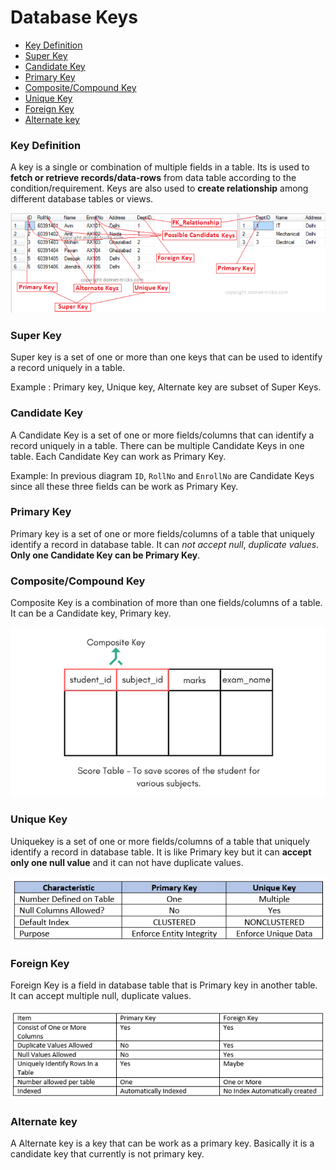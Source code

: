 # Database Keys

* [Key Definition](#key-definition)
* [Super Key](#super-key)
* [Candidate Key](#candidate-key)
* [Primary Key](#primary-key)
* [Composite/Compound Key](#compositecompound-key)
* [Unique Key](#unique-key)
* [Foreign Key](#foreign-key)
* [Alternate key](#alternate-key)

### Key Definition
A key is a single or combination of multiple fields in a table. Its is used to **fetch or retrieve records/data-rows** from data table according to the condition/requirement. Keys are also used to **create relationship** among different database tables or views.

![SQL Keys](../images/data-modeling/sqlkeys.png)

### Super Key
Super key is a set of one or more than one keys that can be used to identify a record uniquely in a table.

Example : Primary key, Unique key, Alternate key are subset of Super Keys.

### Candidate Key
A Candidate Key is a set of one or more fields/columns that can identify a record uniquely in a table. There can be multiple Candidate Keys in one table. Each Candidate Key can work as Primary Key.

Example: In previous diagram `ID`, `RollNo` and `EnrollNo` are Candidate Keys since all these three fields can be work as Primary Key.

### Primary Key
Primary key is a set of one or more fields/columns of a table that uniquely identify a record in database table. It can *not accept null*, *duplicate values*. **Only one Candidate Key can be Primary Key**.

### Composite/Compound Key
Composite Key is a combination of more than one fields/columns of a table. It can be a Candidate key, Primary key.

![Composite Key](../images/data-modeling/composite-key.png)

### Unique Key
Uniquekey is a set of one or more fields/columns of a table that uniquely identify a record in database table. It is like Primary key but it can **accept only one null value** and it can not have duplicate values.

![Primary Key Versus Unique Key](../images/data-modeling/PrimaryKeyVersusUniqueKey.png)

### Foreign Key
Foreign Key is a field in database table that is Primary key in another table. It can accept multiple null, duplicate values.

![Comparison Primary / Foreign Key](../images/data-modeling/ComparisonPrimaryForeignKey1.png)

### Alternate key
A Alternate key is a key that can be work as a primary key. Basically it is a candidate key that currently is not primary key.
